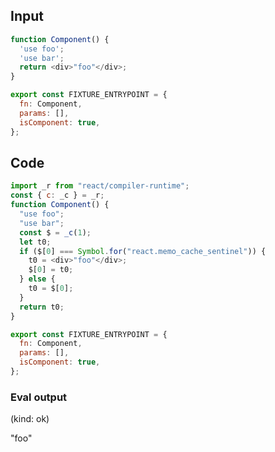 
## Input

```javascript
function Component() {
  'use foo';
  'use bar';
  return <div>"foo"</div>;
}

export const FIXTURE_ENTRYPOINT = {
  fn: Component,
  params: [],
  isComponent: true,
};

```

## Code

```javascript
import _r from "react/compiler-runtime";
const { c: _c } = _r;
function Component() {
  "use foo";
  "use bar";
  const $ = _c(1);
  let t0;
  if ($[0] === Symbol.for("react.memo_cache_sentinel")) {
    t0 = <div>"foo"</div>;
    $[0] = t0;
  } else {
    t0 = $[0];
  }
  return t0;
}

export const FIXTURE_ENTRYPOINT = {
  fn: Component,
  params: [],
  isComponent: true,
};

```
      
### Eval output
(kind: ok) <div>"foo"</div>